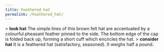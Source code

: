 ```yaml
---
title: Feathered hat
permalink: /Feathered_hat/
---
```


\> **look hat**
The simple lines of this brown felt hat are accentuated by a colourful
pheasant
feather pinned to the side. The bottom edge of the cap is folded back
up,
forming a short cuff which encircles the hat.
\> **consider hat**
It is a feathered hat (satisfactory, seasoned).
It weighs half a pound.